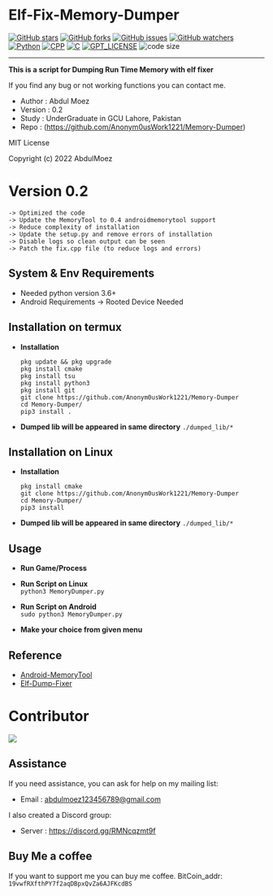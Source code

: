 Elf-Fix-Memory-Dumper
====
[![GitHub stars](https://img.shields.io/github/stars/Anonym0usWork1221/Memory-Dumper.svg)](https://github.com/Anonym0usWork1221/Memory-Dumper/stargazers)
[![GitHub forks](https://img.shields.io/github/forks/Anonym0usWork1221/Memory-Dumper.svg)](https://github.com/Anonym0usWork1221/Memory-Dumper/network/members)
[![GitHub issues](https://img.shields.io/github/issues/Anonym0usWork1221/Memory-Dumper.svg)](https://github.com/Anonym0usWork1221/Memory-Dumper/issues)
[![GitHub watchers](https://img.shields.io/github/watchers/Anonym0usWork1221/Memory-Dumper.svg)](https://github.com/Anonym0usWork1221/Memory-Dumper/watchers)
[![Python](https://img.shields.io/badge/language-Python%203-blue.svg)](https://www.python.org)
[![CPP](https://img.shields.io/badge/language-CPP-pink.svg)](https://www.cpp.org)
[![C](https://img.shields.io/badge/language-C-red.svg)](https://www.c.org)
[![GPT_LICENSE](https://img.shields.io/badge/license-MIT-yellow.svg)](https://opensource.org/licenses/)
![code size](https://img.shields.io/github/languages/code-size/Anonym0usWork1221/android-memorytool)

-----------


**This is a script for Dumping Run Time Memory with elf fixer**

If you find any bug or not working functions you can contact me. 

 *  Author : Abdul Moez
 *  Version : 0.2
 *  Study  : UnderGraduate in GCU Lahore, Pakistan
 *  Repo  : (https://github.com/Anonym0usWork1221/Memory-Dumper)
 
 MIT License

 Copyright (c) 2022 AbdulMoez


# Version 0.2
    -> Optimized the code
    -> Update the MemoryTool to 0.4 androidmemorytool support
    -> Reduce complexity of installation
    -> Update the setup.py and remove errors of installation
    -> Disable logs so clean output can be seen
    -> Patch the fix.cpp file (to reduce logs and errors)
    
System & Env Requirements
-----------
* Needed python version 3.6+
* Android Requirements -> Rooted Device Needed

Installation on termux
----------------------------------------
* **__Installation__**  
  ```
  pkg update && pkg upgrade  
  pkg install cmake
  pkg install tsu  
  pkg install python3  
  pkg install git
  git clone https://github.com/Anonym0usWork1221/Memory-Dumper  
  cd Memory-Dumper/
  pip3 install .
  ```      
* **__Dumped lib will be appeared in same directory__** ``./dumped_lib/*`` 

Installation on Linux
----------------------------------------
* **__Installation__**  
  ```
  pkg install cmake
  git clone https://github.com/Anonym0usWork1221/Memory-Dumper
  cd Memory-Dumper/    
  pip3 install
  ```

* **__Dumped lib will be appeared in same directory__** ``./dumped_lib/*``  


Usage 
----------------------------------------
* **__Run Game/Process__**

* **__Run Script on Linux__**  
    ``python3 MemoryDumper.py``  
    
* **__Run Script on Android__**  
    ``sudo python3 MemoryDumper.py``

* **__Make your choice from given menu__**  

Reference
----------
* [Android-MemoryTool](https://github.com/Anonym0usWork1221/android-memorytool)
* [Elf-Dump-Fixer](https://github.com/maiyao1988/elf-dump-fix)


# Contributor 

<a href = "https://github.com/Anonym0usWork1221/Memory-Dumper/graphs/contributors">
  <img src = "https://contrib.rocks/image?repo=Anonym0usWork1221/Memory-Dumper"/>
</a>


Assistance
----------
If you need assistance, you can ask for help on my mailing list:

* Email      : abdulmoez123456789@gmail.com

I also created a Discord group:

* Server     : https://discord.gg/RMNcqzmt9f


Buy Me a coffee
--------------
If you want to support me you can buy me coffee.
BitCoin_addr: ``` 19vwfRXfthPY7f2aqDBpxQvZa6AJFKcdBS ```
